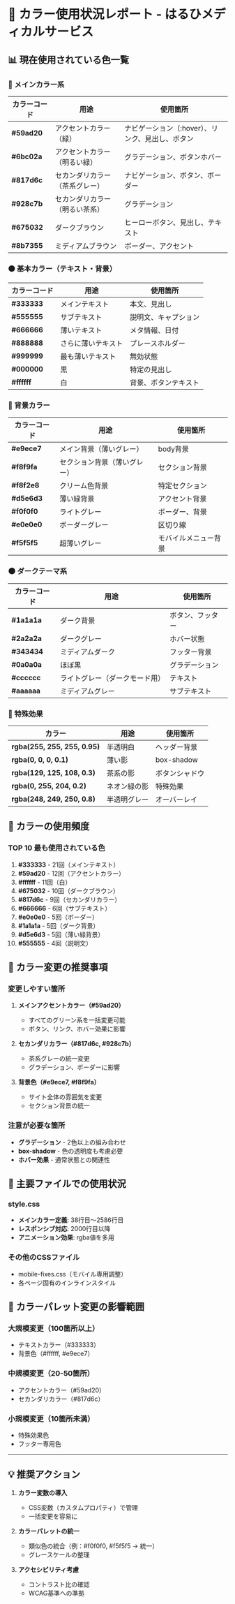 # 🎨 カラー使用状況レポート - はるひメディカルサービス

## 📊 現在使用されている色一覧

### 🔴 メインカラー系
| カラーコード | 用途 | 使用箇所 |
|------------|------|---------|
| **#59ad20** | アクセントカラー（緑） | ナビゲーション（:hover）、リンク、見出し、ボタン |
| **#6bc02a** | アクセントカラー（明るい緑） | グラデーション、ボタンホバー |
| **#817d6c** | セカンダリカラー（茶系グレー） | ナビゲーション、ボタン、ボーダー |
| **#928c7b** | セカンダリカラー（明るい茶系） | グラデーション |
| **#675032** | ダークブラウン | ヒーローボタン、見出し、テキスト |
| **#8b7355** | ミディアムブラウン | ボーダー、アクセント |

### ⚫ 基本カラー（テキスト・背景）
| カラーコード | 用途 | 使用箇所 |
|------------|------|---------|
| **#333333** | メインテキスト | 本文、見出し |
| **#555555** | サブテキスト | 説明文、キャプション |
| **#666666** | 薄いテキスト | メタ情報、日付 |
| **#888888** | さらに薄いテキスト | プレースホルダー |
| **#999999** | 最も薄いテキスト | 無効状態 |
| **#000000** | 黒 | 特定の見出し |
| **#ffffff** | 白 | 背景、ボタンテキスト |

### 🔵 背景カラー
| カラーコード | 用途 | 使用箇所 |
|------------|------|---------|
| **#e9ece7** | メイン背景（薄いグレー） | body背景 |
| **#f8f9fa** | セクション背景（薄いグレー） | セクション背景 |
| **#f8f2e8** | クリーム色背景 | 特定セクション |
| **#d5e6d3** | 薄い緑背景 | アクセント背景 |
| **#f0f0f0** | ライトグレー | ボーダー、背景 |
| **#e0e0e0** | ボーダーグレー | 区切り線 |
| **#f5f5f5** | 超薄いグレー | モバイルメニュー背景 |

### 🌑 ダークテーマ系
| カラーコード | 用途 | 使用箇所 |
|------------|------|---------|
| **#1a1a1a** | ダーク背景 | ボタン、フッター |
| **#2a2a2a** | ダークグレー | ホバー状態 |
| **#343434** | ミディアムダーク | フッター背景 |
| **#0a0a0a** | ほぼ黒 | グラデーション |
| **#cccccc** | ライトグレー（ダークモード用） | テキスト |
| **#aaaaaa** | ミディアムグレー | サブテキスト |

### 🎨 特殊効果
| カラー | 用途 | 使用箇所 |
|--------|------|---------|
| **rgba(255, 255, 255, 0.95)** | 半透明白 | ヘッダー背景 |
| **rgba(0, 0, 0, 0.1)** | 薄い影 | box-shadow |
| **rgba(129, 125, 108, 0.3)** | 茶系の影 | ボタンシャドウ |
| **rgba(0, 255, 204, 0.2)** | ネオン緑の影 | 特殊効果 |
| **rgba(248, 249, 250, 0.8)** | 半透明グレー | オーバーレイ |

## 🎯 カラーの使用頻度

### TOP 10 最も使用されている色
1. **#333333** - 21回（メインテキスト）
2. **#59ad20** - 12回（アクセントカラー）
3. **#ffffff** - 11回（白）
4. **#675032** - 10回（ダークブラウン）
5. **#817d6c** - 9回（セカンダリカラー）
6. **#666666** - 6回（サブテキスト）
7. **#e0e0e0** - 5回（ボーダー）
8. **#1a1a1a** - 5回（ダーク背景）
9. **#d5e6d3** - 5回（薄い緑背景）
10. **#555555** - 4回（説明文）

## 🔧 カラー変更の推奨事項

### 変更しやすい箇所
1. **メインアクセントカラー（#59ad20）**
   - すべてのグリーン系を一括変更可能
   - ボタン、リンク、ホバー効果に影響

2. **セカンダリカラー（#817d6c, #928c7b）**
   - 茶系グレーの統一変更
   - グラデーション、ボーダーに影響

3. **背景色（#e9ece7, #f8f9fa）**
   - サイト全体の雰囲気を変更
   - セクション背景の統一

### 注意が必要な箇所
- **グラデーション** - 2色以上の組み合わせ
- **box-shadow** - 色の透明度も考慮必要
- **ホバー効果** - 通常状態との関連性

## 📍 主要ファイルでの使用状況

### style.css
- **メインカラー定義**: 38行目〜2586行目
- **レスポンシブ対応**: 2000行目以降
- **アニメーション効果**: rgba値を多用

### その他のCSSファイル
- mobile-fixes.css（モバイル専用調整）
- 各ページ固有のインラインスタイル

## 🚀 カラーパレット変更の影響範囲

### 大規模変更（100箇所以上）
- テキストカラー（#333333）
- 背景色（#ffffff, #e9ece7）

### 中規模変更（20-50箇所）
- アクセントカラー（#59ad20）
- セカンダリカラー（#817d6c）

### 小規模変更（10箇所未満）
- 特殊効果色
- フッター専用色

---

## 💡 推奨アクション

1. **カラー変数の導入**
   - CSS変数（カスタムプロパティ）で管理
   - 一括変更を容易に

2. **カラーパレットの統一**
   - 類似色の統合（例：#f0f0f0, #f5f5f5 → 統一）
   - グレースケールの整理

3. **アクセシビリティ考慮**
   - コントラスト比の確認
   - WCAG基準への準拠